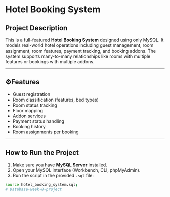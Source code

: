 #  Hotel Booking System

##  Project Description

This is a full-featured **Hotel Booking System** designed using only MySQL. It models real-world hotel operations including guest management, room assignment, room features, payment tracking, and booking addons. The system supports many-to-many relationships like rooms with multiple features or bookings with multiple addons.

---

## ⚙Features

- Guest registration
- Room classification (features, bed types)
- Room status tracking
- Floor mapping
- Addon services
- Payment status handling
- Booking history
- Room assignments per booking

---

##  How to Run the Project

1. Make sure you have **MySQL Server** installed.
2. Open your MySQL interface (Workbench, CLI, phpMyAdmin).
3. Run the script in the provided `.sql` file:

```bash
source hotel_booking_system.sql;
# Database-week-8-project
